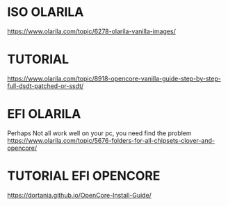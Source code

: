 # ISO OLARILA
https://www.olarila.com/topic/6278-olarila-vanilla-images/
<br/>
# TUTORIAL
https://www.olarila.com/topic/8918-opencore-vanilla-guide-step-by-step-full-dsdt-patched-or-ssdt/
<br/>
# EFI OLARILA
Perhaps Not all work well on your pc, you need find the problem <br/>
https://www.olarila.com/topic/5676-folders-for-all-chipsets-clover-and-opencore/
<br/>
# TUTORIAL EFI OPENCORE
https://dortania.github.io/OpenCore-Install-Guide/
